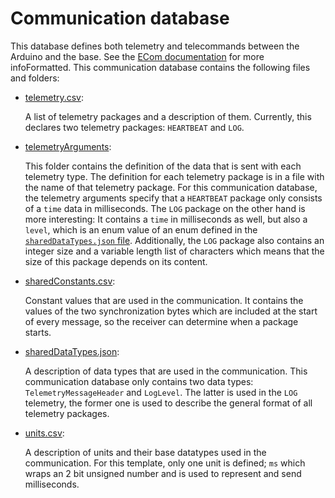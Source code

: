 # Communication database

This database defines both telemetry and telecommands between the Arduino and the base.
See the [ECom documentation](https://ecom.readthedocs.io/en/latest/database/README.html) for more infoFormatted.
This communication database contains the following files and folders:

* [telemetry.csv](telemetry.csv):
  
  A list of telemetry packages and a description of them.
  Currently, this declares two telemetry packages: `HEARTBEAT` and `LOG`.

* [telemetryArguments](telemetryArguments):
  
  This folder contains the definition of the data that is sent with each telemetry type.
  The definition for each telemetry package is in a file with the name of that telemetry package.
  For this communication database, the telemetry arguments specify that a `HEARTBEAT` package only consists of a
  `time` data in milliseconds. The `LOG` package on the other hand is more interesting:
  It contains a `time` in milliseconds as well, but also a `level`, which is an enum value of an enum defined in the
  [`sharedDataTypes.json` file](sharedDataTypes.json). Additionally, the `LOG` package also contains an integer size
  and a variable length list of characters which means that the size of this package depends on its content.

* [sharedConstants.csv](sharedConstants.csv):
  
  Constant values that are used in the communication. It contains the values of the two synchronization bytes which are
  included at the start of every message, so the receiver can determine when a package starts.
  
* [sharedDataTypes.json](sharedDataTypes.json):
  
  A description of data types that are used in the communication.
  This communication database only contains two data types: `TelemetryMessageHeader` and `LogLevel`.
  The latter is used in the `LOG` telemetry,
  the former one is used to describe the general format of all telemetry packages.
  
* [units.csv](units.csv):
  
  A description of units and their base datatypes used in the communication.
  For this template, only one unit is defined; `ms` which wraps an 2 bit unsigned number
  and is used to represent and send milliseconds.
